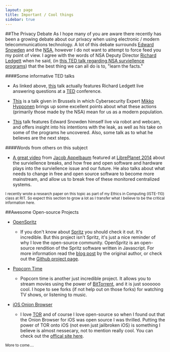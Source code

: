 ```yaml
---
layout: page
title: Important / Cool things
sidebar: true
---
```

##The Privacy Debate
As I hope many of you are aware there recently has been a growing debate about our privacy when using electronic
 / modern telecommunications technology. A lot of this debate surrounds [Edward Snowden](http://en.wikipedia.org/wiki/Edward_Snowden)
 and the [NSA](http://en.wikipedia.org/wiki/National_Security_Agency), however I do not want to attempt to
 force feed you my point of view. I agree with the words of NSA Deputy Director [Richard Ledgett](http://en.wikipedia.org/wiki/Richard_Ledgett)
 when he said, (in [this TED talk regarding NSA surviellence programs](http://www.ted.com/talks/richard_ledgett_the_nsa_responds_to_edward_snowden_s_ted_talk))
 that the best thing we can all do is to, "learn the facts." 

####Some informative TED talks
* As linked above, [this](http://www.ted.com/talks/richard_ledgett_the_nsa_responds_to_edward_snowden_s_ted_talk) talk
actually features Richard Ledgett live answering questions at a [TED](http://www.ted.com/) conference.

* [This](http://www.ted.com/talks/mikko_hypponen_how_the_nsa_betrayed_the_world_s_trust_time_to_act) is a talk given in
 Brussels in which Cybersecurity Expert [Mikko Hypponen](http://www.ted.com/talks/mikko_hypponen_how_the_nsa_betrayed_the_world_s_trust_time_to_act)
 brings up some excellent points about what these actions (primarily those made by the NSA) mean for us as a
 modern population.

* [This](http://www.ted.com/talks/edward_snowden_here_s_how_we_take_back_the_internet) talk features Edward Snowden
 himself live via robot and webcam, and offers insight into his intentions with the leak, as well as his take on
 some of the programs he uncovered. Also, some talk as to what he believes are the next steps.

####Words from others on this subject

* [A great video](http://media.libreplanet.org/u/zakkai/m/free-software-for-freedom-surveillance-and-you/) from 
[Jacob Appelbaum](http://en.wikipedia.org/wiki/Jacob_Appelbaum) featured at [LibrePlanet 2014](https://libreplanet.org/2014/)
about the surviellence breaks, and how free and open software and hardware plays into the surviellence issue and our future.
He also talks about what needs to change in free and open source software to become more mainstream, and allow us to break free of
these monitored centralized systems.

<small>I recently wrote a research paper on this topic as part of my Ethics in Computing (ISTE-110) class at RIT. So expect
this section to grow a lot as I transfer what I believe to be the critical information here.</small>


##Awesome Open-source Projects
* [OpenSpritz](https://github.com/Miserlou/OpenSpritz)
    * If you don't know about [Spritz](http://www.spritzinc.com/) you should check it out. It's incredible. But this project
    isn't Spritz, it's just a nice reminder of why I love the open-source community. OpenSpritz is an open-source rendition
    of the Spritz software written in Javascript. For more information read the [blog post](https://gun.io/blog/openspritz-a-free-speed-reading-bookmarklet/)
    by the original author, or check out the [Github project page](https://github.com/Miserlou/OpenSpritz).

* [Popcorn Time](https://github.com/popcorn-team/popcorn-app)
    * Popcorn time is another just incredible project. It allows you to stream movies using the power of [BitTorrent](http://en.wikipedia.org/wiki/BitTorrent),
    and it is just soooooo cool. I hope to see forks (if not help out on those forks) for watching TV shows, or listening
    to music.

* [iOS Onion Browser](https://github.com/mtigas/iOS-OnionBrowser)
    * I love [TOR](https://www.torproject.org/) and of course I love open-source so when I found out that the Onion Browser
    for iOS was open source I was thrilled. Putting the power of TOR onto iOS (not even just jailbroken iOS) is something I believe
    is almost nessecary, not to mention really cool. You can check out the [offical site here](https://mike.tig.as/onionbrowser/).

<small>More to come....</small>
